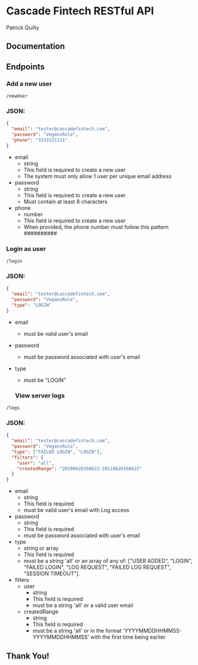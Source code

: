 # Cascade Fintech RESTful API

Patrick Quilty

## Documentation

## Endpoints

### Add a new user
```
/newUser
```

### JSON:
```json
{
  "email": "tester@cascadefintech.com",
  "password": "VegansRule",
  "phone": "3332221111"
}
```

- email
  - string
  - This field is required to create a new user
  - The system must only allow 1 user per unique email address
- password
  - string
  - This field is required to create a new user
  - Must contain at least 8 characters
- phone
  - number
  - This field is required to create a new user
  - When provided, the phone number must follow this pattern ##########



### Login as user
```
/login
```

### JSON:
```json
{
  "email": "tester@cascadefintech.com",
  "password": "VegansRule",
  "type": "LOGIN"
}
```

- email
  - must be valid user's email
- password
  - must be password associated with user's email
- type
  - must be "LOGIN"



  ### View server logs
```
/logs
```

### JSON:
```json
{
  "email": "tester@cascadefintech.com",
  "password": "VegansRule",
  "type": ["FAILED LOGIN", "LOGIN"],
  "filters": {
    "user": "all",
    "createdRange": "20200626160622-20210626160622"
  }
}
```

- email
  - string
  - This field is required
  - must be valid user's email with Log access
- password
  - string
  - This field is required
  - must be password associated with user's email
- type
  - string or array
  - This field is required
  - must be a string 'all' or an array of any of: ["USER ADDED", "LOGIN", "FAILED LOGIN", "LOG REQUEST", "FAILED LOG REQUEST", "SESSION TIMEOUT"].
- filters
  - user
    - string
    - This field is required
    - must be a string 'all' or a valid user email
  - createdRange
    - string
    - This field is required
    - must be a string 'all' or in the format 'YYYYMMDDHHMMSS-YYYYMMDDHHMMSS' with the first time being earlier

## Thank You!
